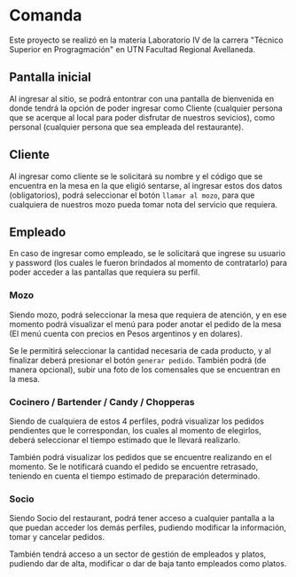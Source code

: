 # Comanda

Este proyecto se realizó en la materia Laboratorio IV de la carrera "Técnico Superior en Progragmación" en  UTN Facultad Regional Avellaneda. 

## Pantalla inicial

Al ingresar al sitio, se podrá entontrar con una pantalla de bienvenida en donde tendrá la opción de poder ingresar como Cliente (cualquier persona que se acerque al local para poder disfrutar de nuestros sevicios), como personal (cualquier persona que sea empleada del restaurante).

## Cliente

Al ingresar como cliente se le solicitará su nombre y el código que se encuentra en la mesa en la que eligió sentarse, al ingresar estos dos datos (obligatorios), podrá seleccionar el botón `llamar al mozo`, para que cualquiera de nuestros mozo pueda tomar nota del servicio que requiera.

## Empleado

En caso de ingresar como empleado, se le solicitará que ingrese su usuario y password (los cuales le fueron brindados al momento de contratarlo) para poder acceder a las pantallas que requiera su perfil.

### Mozo

Siendo mozo, podrá seleccionar la mesa que requiera de atención, y en ese momento podrá visualizar el menú para poder anotar el pedido de la mesa (El menú cuenta con precios en Pesos argentinos y en dolares).

Se le permitirá seleccionar la cantidad necesaria de cada producto, y al finalizar deberá presionar el botón `generar pedido`. También podrá (de manera opcional), subir una foto de los comensales que se encuentran en la mesa.

### Cocinero / Bartender / Candy / Chopperas

Siendo de cualquiera de estos 4 perfiles, podrá visualizar los pedidos pendientes que le correspondan, los cuales al momento de elegirlos, deberá seleccionar el tiempo estimado que le llevará realizarlo.

También podrá visualizar los pedidos que se encuentre realizando en el momento. Se le notificará cuando el pedido se encuentre retrasado, teniendo en cuenta el tiempo estimado de preparación determinado.

### Socio
Siendo Socio del restaurant, podrá tener acceso a cualquier pantalla a la que puedan acceder los demás perfiles, pudiendo modificar la información, tomar y cancelar pedidos.

También tendrá acceso a un sector de gestión de empleados y platos, pudiendo dar de alta, modificar o dar de baja tanto empleados como platos.